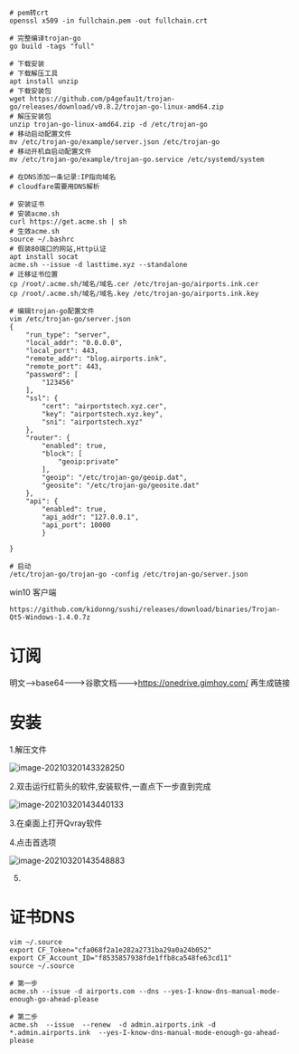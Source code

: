 ```shell
# pem转crt
openssl x509 -in fullchain.pem -out fullchain.crt  

# 完整编译trojan-go
go build -tags "full"
```

```shell
# 下载安装
# 下载解压工具
apt install unzip
# 下载安装包
wget https://github.com/p4gefau1t/trojan-go/releases/download/v0.8.2/trojan-go-linux-amd64.zip
# 解压安装包
unzip trojan-go-linux-amd64.zip -d /etc/trojan-go
# 移动启动配置文件
mv /etc/trojan-go/example/server.json /etc/trojan-go
# 移动开机自启动配置文件
mv /etc/trojan-go/example/trojan-go.service /etc/systemd/system

# 在DNS添加一条记录:IP指向域名
# cloudfare需要用DNS解析

# 安装证书
# 安装acme.sh
curl https://get.acme.sh | sh
# 生效acme.sh
source ~/.bashrc
# 假装80端口的网站,Http认证
apt install socat
acme.sh --issue -d lasttime.xyz --standalone
# 迁移证书位置
cp /root/.acme.sh/域名/域名.cer /etc/trojan-go/airports.ink.cer
cp /root/.acme.sh/域名/域名.key /etc/trojan-go/airports.ink.key

# 编辑trojan-go配置文件
vim /etc/trojan-go/server.json
{
    "run_type": "server",
    "local_addr": "0.0.0.0",
    "local_port": 443,
    "remote_addr": "blog.airports.ink",
    "remote_port": 443,
    "password": [
        "123456"
    ],
    "ssl": {
        "cert": "airportstech.xyz.cer",
        "key": "airportstech.xyz.key",
        "sni": "airportstech.xyz"
    },
    "router": {
        "enabled": true,
        "block": [
            "geoip:private"
        ],
        "geoip": "/etc/trojan-go/geoip.dat",
        "geosite": "/etc/trojan-go/geosite.dat"
    },
    "api": {
        "enabled": true,
        "api_addr": "127.0.0.1",
        "api_port": 10000
        }

}

# 启动
/etc/trojan-go/trojan-go -config /etc/trojan-go/server.json
```

win10 客户端

```shell
https://github.com/kidonng/sushi/releases/download/binaries/Trojan-Qt5-Windows-1.4.0.7z
```

# 订阅

明文-->base64--->谷歌文档--->https://onedrive.gimhoy.com/ 再生成链接

# 安装

1.解压文件

![image-20210320143328250](C:\Users\Owner\AppData\Roaming\Typora\typora-user-images\image-20210320143328250.png)

2.双击运行红箭头的软件,安装软件,一直点下一步直到完成

![image-20210320143440133](C:\Users\Owner\AppData\Roaming\Typora\typora-user-images\image-20210320143440133.png)

3.在桌面上打开Qvray软件

4.点击首选项

![image-20210320143548883](C:\Users\Owner\AppData\Roaming\Typora\typora-user-images\image-20210320143548883.png)

5.







# 证书DNS

```shell
vim ~/.source
export CF_Token="cfa068f2a1e282a2731ba29a0a24b052"
export CF_Account_ID="f8535857938fde1ffb8ca548fe63cd11"
source ~/.source

# 第一步
acme.sh --issue -d airports.com --dns --yes-I-know-dns-manual-mode-enough-go-ahead-please

# 第二步
acme.sh  --issue  --renew  -d admin.airports.ink -d *.admin.airports.ink  --yes-I-know-dns-manual-mode-enough-go-ahead-please
```

